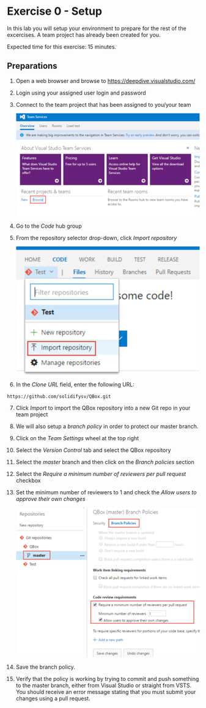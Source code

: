 # Exercise 0 - Setup

In this lab you will setup your environment to prepare for the rest of the excercises.
A team project has already been created for you.

Expected time for this exercise: 15 minutes.

## Preparations

1. Open a web browser and browse to https://deepdive.visualstudio.com/

2. Login using your assigned user login and password
 
3. Connect to the team project that has been assigned to you/your team

    ![](./images/lab0/setup1.png)

4. Go to the *Code* hub group

5. From the repository selector drop-down, click *Import repository*

    ![](./images/lab0/setup2.png)

6. In the *Clone URL* field, enter the following URL:

```
https://github.com/solidifysv/QBox.git

``` 

7. Click *Import* to import the QBox repository into a new Git repo in your team project

8. We will also setup a *branch policy* in order to protect our master branch. 

9. Click on the *Team Settings* wheel at the top right

10. Select the *Version Control* tab and select the QBox repository

11. Select the *master* branch and then click on the *Branch policies* section

12. Select the *Require a minimum number of reviewers per pull request* checkbox

13. Set the minimum number of reviewers to 1 and check the *Allow users to approve their own changes*

    ![](./images/lab0/setup4.png)

14. Save the branch policy. 

15. Verify that the policy is working by trying to commit and push something to the master branch, either from Visual Studio or straight from VSTS. 
You should receive an error message stating that you must submit your changes using a pull request.
